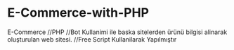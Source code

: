 # E-Commerce-with-PHP
E-Commerce //PHP
//Bot Kullanimi ile baska sitelerden ürünü bilgisi alinarak oluşturulan web sitesi.
//Free Script Kullanilarak Yapılmıştır  
